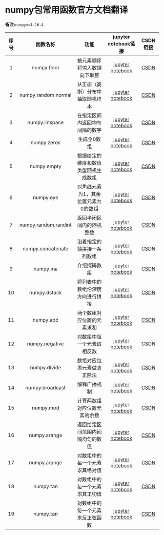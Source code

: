 # numpy包常用函数官方文档翻译   

**备注:**`numpy==1.16.4`

| 序号 | 函数名称 | 功能 | jupyter notebook链接 | CSDN链接 | 
|:---:|:---:|:---:|:---:|:---:|
| 1 | numpy.floor | 按元素顺序将输入数据向下取整 |[jupyter notebook](https://github.com/wzy6642/numpy-translate/blob/master/floor.ipynb) | [CSDN](https://blog.csdn.net/wzy628810/article/details/103794351) |
| 2 | numpy.random.normal | 从正态（高斯）分布中抽取随机样本 |[jupyter notebook](https://github.com/wzy6642/numpy-translate/blob/master/random.normal.ipynb) | [CSDN](https://blog.csdn.net/wzy628810/article/details/103807829) |
| 3 | numpy.linspace | 在指定区间内返回均匀间隔的数字 |[jupyter notebook](https://github.com/wzy6642/numpy-translate/blob/master/linspace.ipynb) | [CSDN](https://blog.csdn.net/wzy628810/article/details/103810762) |
| 4 | numpy.zeros | 生成全0数组 |[jupyter notebook](https://github.com/wzy6642/numpy-translate/blob/master/zeros.ipynb) | [CSDN](https://blog.csdn.net/wzy628810/article/details/103811616) |
| 5 | numpy.empty | 根据给定的维度和数值类型随机生成数组 |[jupyter notebook](https://github.com/wzy6642/numpy-translate/blob/master/empty.ipynb) | [CSDN](https://blog.csdn.net/wzy628810/article/details/103812779) |
| 6 | numpy.eye | 对角线元素为1，其余位置元素为0的数组 |[jupyter notebook](https://github.com/wzy6642/numpy-translate/blob/master/eye.ipynb) | [CSDN](https://blog.csdn.net/wzy628810/article/details/103814725) |
| 7 | numpy.random.randint | 返回半闭区间内的随机整数 |[jupyter notebook](https://github.com/wzy6642/numpy-translate/blob/master/random.randint.ipynb) | [CSDN](https://blog.csdn.net/wzy628810/article/details/103819386) |
| 8 | numpy.concatenate | 沿着指定的轴拼接一系列数组 |[jupyter notebook](https://github.com/wzy6642/numpy-translate/blob/master/concatenate.ipynb) | [CSDN](https://blog.csdn.net/wzy628810/article/details/103829798) |
| 9 | numpy.ma | 介绍掩码数组 |[jupyter notebook](https://github.com/wzy6642/numpy-translate/blob/master/ma.ipynb) | [CSDN](https://blog.csdn.net/wzy628810/article/details/103833856) |
| 10 | numpy.dstack | 将列表中的数组沿深度方向进行拼接 |[jupyter notebook](https://github.com/wzy6642/numpy-translate/blob/master/dstack.ipynb) | [CSDN](https://blog.csdn.net/wzy628810/article/details/103840261) |
| 11 | numpy.add | 两个数组对应位置的元素求和 |[jupyter notebook](https://github.com/wzy6642/numpy-translate/blob/master/add.ipynb) | [CSDN](https://blog.csdn.net/wzy628810/article/details/103843239) |
| 12 | numpy.negative | 对数组中每一个元素取相反数 |[jupyter notebook](https://github.com/wzy6642/numpy-translate/blob/master/negative.ipynb) | [CSDN](https://blog.csdn.net/wzy628810/article/details/103850435) |
| 13 | numpy.divide | 数组对应位置元素做真正除法 |[jupyter notebook](https://github.com/wzy6642/numpy-translate/blob/master/divide.ipynb) | [CSDN](https://blog.csdn.net/wzy628810/article/details/103857092) |
| 14 | numpy.broadcast | 解释广播机制 |[jupyter notebook](https://github.com/wzy6642/numpy-translate/blob/master/Broadcasting.ipynb) | [CSDN](https://blog.csdn.net/wzy628810/article/details/103869550) |
| 15 | numpy.mod | 计算两数组对应位置元素的余数 |[jupyter notebook](https://github.com/wzy6642/numpy-translate/blob/master/mod.ipynb) | [CSDN](https://blog.csdn.net/wzy628810/article/details/103874423) |
| 16 | numpy.arange | 返回给定区间范围内间隔均匀的数值 |[jupyter notebook](https://github.com/wzy6642/numpy-translate/blob/master/arange.ipynb) | [CSDN](https://blog.csdn.net/wzy628810/article/details/103900017) |
| 17 | numpy.arange | 对数组中的每一个元素求其绝对值 |[jupyter notebook](https://github.com/wzy6642/numpy-translate/blob/master/absolute.ipynb) | [CSDN](https://blog.csdn.net/wzy628810/article/details/103901665) |
| 18 | numpy.tan | 对数组中的每一个元素求其正切值 |[jupyter notebook](https://github.com/wzy6642/numpy-translate/blob/master/tan.ipynb) | [CSDN](https://blog.csdn.net/wzy628810/article/details/103907768) |
| 19 | numpy.tan | 对数组中的每一个元素求反正弦函数 |[jupyter notebook](https://github.com/wzy6642/numpy-translate/blob/master/arcsin.ipynb) | [CSDN](https://blog.csdn.net/wzy628810/article/details/103919376) |
